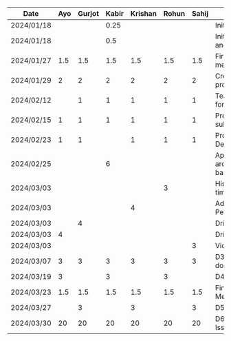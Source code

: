 | Date       | Ayo | Gurjot | Kabir | Krishan | Rohun | Sahij | Task                       |
|------------|-----|--------|-------|---------|-------|-------|----------------------------|
| 2024/01/18 |     |        | 0.25  |         |       |       | Initialize repo            |
| 2024/01/18 |     |        | 0.5   |         |       |       | Initialize android project |
| 2024/01/27 | 1.5 | 1.5    | 1.5   | 1.5     | 1.5   | 1.5   | First proposal meeting     |
| 2024/01/29 | 2   | 2      | 2     | 2       | 2     | 2     | Create+present proposal    |
| 2024/02/12 |     | 1      | 1     | 1       | 1     | 1     | Team meeting for D2        |
| 2024/02/15 | 1   | 1      | 1     | 1       | 1     | 1     | Prepare and submit D2      |
| 2024/02/23 | 1   | 1      |       | 1       | 1     | 1     | Prototype Demo Meeting     |
| 2024/02/25 |     |        | 6     |         |       |       | App architecture, base UI  |
| 2024/03/03 |     |        |       |         | 3     |       | History UI total time      |
| 2024/03/03 |     |        |       | 4       |       |       | Adding Data Persistence    |
| 2024/03/03 |     | 4      |       |         |       |       | Drive Details UI           |
| 2024/03/03 | 4   |        |       |         |       |       | Drive Details UI           |
| 2024/03/03 |     |        |       |         |       | 3     | Violations UI              |
| 2024/03/07 | 3   | 3      | 3     | 3       | 3     | 3     | D3 demo and document       |
| 2024/03/19 | 3   |        | 3     |         | 3     |       | D4 document                |
| 2024/03/23 | 1.5 | 1.5    | 1.5   | 1.5     | 1.5   | 1.5   | Final Demo Meeting         |
| 2024/03/27 |     | 3      |       | 3       |       | 3     | D5 Document                |
| 2024/03/30 | 20  | 20     | 20    | 20      | 20    | 20    | D6 (see GitHub Issues)     |
